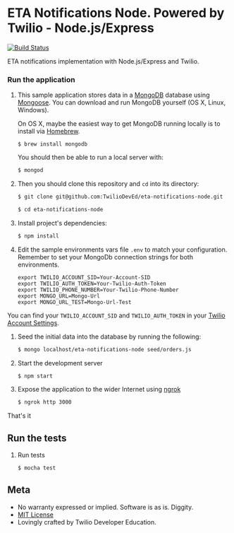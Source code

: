 # ETA Notifications Node. Powered by Twilio - Node.js/Express

[![Build
Status](https://travis-ci.org/TwilioDevEd/eta-notifications-node.svg?branch=master)](https://travis-ci.org/TwilioDevEd/eta-notifications-node)


ETA notifications implementation with Node.js/Express and Twilio.

### Run the application

1. This sample application stores data in a [MongoDB](https://www.mongodb.org/) database using [Mongoose](http://mongoosejs.com/). You can download and run MongoDB yourself (OS X, Linux, Windows).

   On OS X, maybe the easiest way to get MongoDB running locally is to install via [Homebrew](http://brew.sh/).

   ```bahs
   $ brew install mongodb
   ```

   You should then be able to run a local server with:

   ```bash
   $ mongod
   ```

1. Then you should clone this repository and `cd` into its directory:
   ```bash
   $ git clone git@github.com:TwilioDevEd/eta-notifications-node.git

   $ cd eta-notifications-node
   ```

1. Install project's dependencies:

    ```bash
    $ npm install
    ```

1. Edit the sample environments vars file `.env` to match your configuration. Remember to set your MongoDb connection strings for both environments.

   ```
   export TWILIO_ACCOUNT_SID=Your-Account-SID
   export TWILIO_AUTH_TOKEN=Your-Twilio-Auth-Token
   export TWILIO_PHONE_NUMBER=Your-Twilio-Phone-Number
   export MONGO_URL=Mongo-Url
   export MONGO_URL_TEST=Mongo-Url-Test

   ```

  You can find your `TWILIO_ACCOUNT_SID` and `TWILIO_AUTH_TOKEN` in your
  [Twilio Account Settings](https://www.twilio.com/user/account/settings).

1. Seed the initial data into the database by running the following:

   ```bash
   $ mongo localhost/eta-notifications-node seed/orders.js
   ```

1. Start the development server

    ```bash
    $ npm start
    ```

1. Expose the application to the wider Internet using [ngrok](https://ngrok.com/)

    ```bash
    $ ngrok http 3000
    ```

That's it

## Run the tests

1. Run tests

    ```bash
    $ mocha test
    ```

## Meta

* No warranty expressed or implied. Software is as is. Diggity.
* [MIT License](http://www.opensource.org/licenses/mit-license.html)
* Lovingly crafted by Twilio Developer Education.
